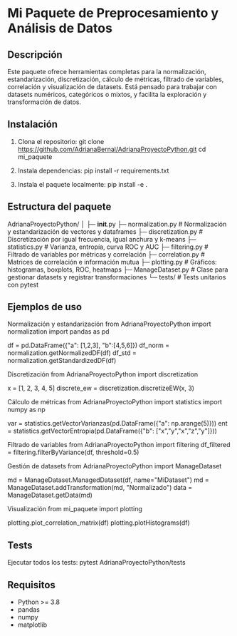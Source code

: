 Mi Paquete de Preprocesamiento y Análisis de Datos
=================================================

Descripción
-----------
Este paquete ofrece herramientas completas para la normalización, estandarización,
discretización, cálculo de métricas, filtrado de variables, correlación y visualización
de datasets. Está pensado para trabajar con datasets numéricos, categóricos o mixtos,
y facilita la exploración y transformación de datos.

Instalación
-----------
1. Clona el repositorio:
   git clone https://github.com/AdrianaBernal/AdrianaProyectoPython.git
   cd mi_paquete

2. Instala dependencias:
   pip install -r requirements.txt

3. Instala el paquete localmente:
   pip install -e .

Estructura del paquete
---------------------
AdrianaProyectoPython/
│
├─ __init__.py
├─ normalization.py      # Normalización y estandarización de vectores y dataframes
├─ discretization.py     # Discretización por igual frecuencia, igual anchura y k-means
├─ statistics.py         # Varianza, entropía, curva ROC y AUC
├─ filtering.py          # Filtrado de variables por métricas y correlación
├─ correlation.py        # Matrices de correlación e información mutua
├─ plotting.py           # Gráficos: histogramas, boxplots, ROC, heatmaps
├─ ManageDataset.py      # Clase para gestionar datasets y registrar transformaciones
└─ tests/                # Tests unitarios con pytest

Ejemplos de uso
---------------
Normalización y estandarización
from AdrianaProyectoPython import normalization
import pandas as pd

df = pd.DataFrame({"a": [1,2,3], "b":[4,5,6]})
df_norm = normalization.getNormalizedDF(df)
df_std = normalization.getStandardizedDF(df)

Discretización
from AdrianaProyectoPython import discretization

x = [1, 2, 3, 4, 5]
discrete_ew = discretization.discretizeEW(x, 3)

Cálculo de métricas
from AdrianaProyectoPython import statistics
import numpy as np

var = statistics.getVectorVarianzas(pd.DataFrame({"a": np.arange(5)}))
ent = statistics.getVectorEntropia(pd.DataFrame({"b": ["x","y","x","z","y"]}))

Filtrado de variables
from AdrianaProyectoPython import filtering
df_filtered = filtering.filterByVariance(df, threshold=0.5)

Gestión de datasets
from AdrianaProyectoPython import ManageDataset

md = ManageDataset.ManagedDataset(df, name="MiDataset")
md = ManageDataset.addTransformation(md, "Normalizado")
data = ManageDataset.getData(md)

Visualización
from mi_paquete import plotting

plotting.plot_correlation_matrix(df)
plotting.plotHistograms(df)

Tests
-----
Ejecutar todos los tests:
pytest AdrianaProyectoPython/tests

Requisitos
----------
- Python >= 3.8
- pandas
- numpy
- matplotlib
